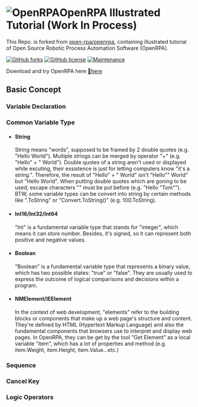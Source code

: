 # ![OpenRPA](OpenRPA-logo.png)OpenRPA Illustrated Tutorial (Work In Process)
This Repo. is forked from [open-rpa/openrpa](https://github.com/open-rpa/openrpa), containing illustrated tutorial of Open Source Robotic Process Automation Software (OpenRPA).

[![GitHub forks](https://img.shields.io/github/forks/open-rpa/openrpa.svg)](https://github.com/open-rpa/openrpa/network) 
[![GitHub license](https://img.shields.io/github/license/open-rpa/openrpa.svg)](https://github.com/open-rpa/openrpa/blob/master/LICENSE)
[![Maintenance](https://img.shields.io/badge/Maintained%3F-yes-green.svg)](https://github.com/open-rpa/openrpa/graphs/commit-activity)

Download and try OpenRPA here [💾here](https://github.com/open-rpa/openrpa/releases/latest/download/OpenRPA.msi)

## Basic Concept

### Variable Declaration

### Common Variable Type

- #### String
  String means "words", supposed to be framed by 2 double quotes (e.g. "Hello World").  Multiple strings can be merged by operator "+" (e.g. "Hello" + " World"). Double quotes of a string aren't used or displayed while excuting, their exsistence is just for letting computers know  "it's a string.". Therefore, the result of "Hello" + " World" isn't "Hello"" World" but "Hello World". When putting double quotes which are goning to be used, escape characters "\" must be put before (e.g. "Hello \"Tom\""). BTW, some variable types can be convert into string by certain methods like ".ToString" or "Convert.ToString()" (e.g. 100.ToString).
  
- #### Int16/Int32/Int64
  "Int" is a fundamental variable type that stands for "integer", which means it can store number. Besides, it's signed, so it can represent both positive and negative values.
  
- #### Boolean
  "Boolean" is a fundamental variable type that represents a binary value, which has two possible states: "true" or "false". They are usually used to express the outcome of logical comparisons and decisions within a program.

- #### NMElement/IEElement
  In the context of web development, "elements" refer to the building blocks or components that make up a web page's structure and content. They're defined by HTML (Hypertext Markup Language) and also the fundamental components that browsers use to interpret and display web pages. In OpenRPA, they can be get by the tool "Get Element" as a local variable "item", which has a lot of properties and method (e.g. item.Weight, item.Height, item.Value...etc.)

### Sequence

### Cancel Key

### Logic Operators

